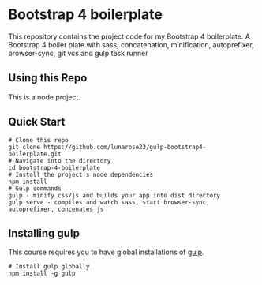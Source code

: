# Bootstrap 4 boilerplate
This repository contains the project code for my Bootstrap 4 boilerplate.
A Bootstrap 4 boiler plate with sass, concatenation, minification, autoprefixer, browser-sync, git vcs and gulp task runner

## Using this Repo
This is a node project.

## Quick Start
```
# Clone this repo
git clone https://github.com/lunarose23/gulp-bootstrap4-boilerplate.git
# Navigate into the directory
cd bootstrap-4-boilerplate
# Install the project's node dependencies
npm install
# Gulp commands
gulp - minify css/js and builds your app into dist directory
gulp serve - compiles and watch sass, start browser-sync, autoprefixer, concenates js
```

## Installing gulp
This course requires you to have global installations of [gulp](http://gulpjs.com/).
```
# Install gulp globally
npm install -g gulp
